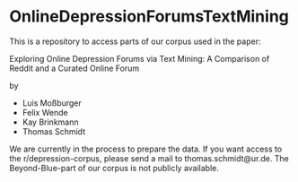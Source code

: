 # OnlineDepressionForumsTextMining

This is a repository to access parts of our corpus used in the paper: 

Exploring Online Depression Forums via Text Mining: A Comparison of Reddit and a Curated Online Forum

by
<ul>
  <li>Luis Moßburger</li>
  <li>Felix Wende</li>
  <li>Kay Brinkmann</li>
  <li>Thomas Schmidt</li>
  </ul>
We are currently in the process to prepare the data. If you want access to the r/depression-corpus, please send a mail to thomas.schmidt@ur.de. The Beyond-Blue-part of our corpus is not publicly available.
